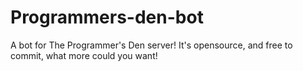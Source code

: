 # Programmers-den-bot
A bot for The Programmer's Den server! It's opensource, and free to commit, what more could you want!
